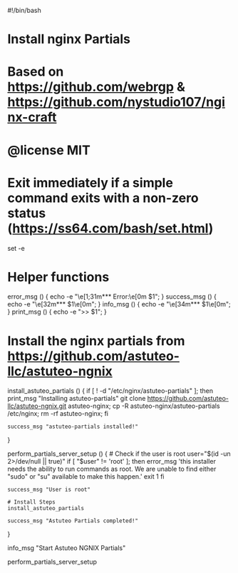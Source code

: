 #!/bin/bash

# Install nginx Partials
#
# Based on https://github.com/webrgp & https://github.com/nystudio107/nginx-craft
#
# @license   MIT

# Exit immediately if a simple command exits with a non-zero status (https://ss64.com/bash/set.html)
set -e

# Helper functions
error_msg () { echo -e "\e[1;31m*** Error:\e[0m $1"; }
success_msg () { echo -e "\e[32m*** $1\e[0m"; }
info_msg () { echo -e "\e[34m*** $1\e[0m"; }
print_msg () { echo -e ">> $1"; }


# Install the nginx partials from https://github.com/astuteo-llc/astuteo-ngnix
install_astuteo_partials () {
if [ ! -d "/etc/nginx/astuteo-partials" ]; then
print_msg "Installing astuteo-partials"
git clone https://github.com/astuteo-llc/astuteo-ngnix.git astuteo-nginx;
cp -R astuteo-nginx/astuteo-partials /etc/nginx;
rm -rf astuteo-nginx;
fi

    success_msg "astuteo-partials installed!"
}


perform_partials_server_setup () {
    # Check if the user is root
    user="$(id -un 2>/dev/null || true)"
    if [ "$user" != 'root' ]; then
        error_msg 'this installer needs the ability to run commands as root.
        We are unable to find either "sudo" or "su" available to make this happen.'
        exit 1
    fi

    success_msg "User is root"

    # Install Steps
    install_astuteo_partials

    success_msg "Astuteo Partials completed!"
}

info_msg "Start Astuteo NGNIX Partials"

perform_partials_server_setup
